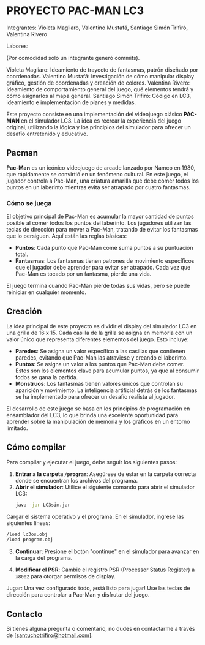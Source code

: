 # PROYECTO PAC-MAN LC3

Integrantes: Violeta Magliaro, Valentino Mustafá, Santiago Simón Trifiró, Valentina Rivero

Labores:

(Por comodidad solo un integrante generó commits).

Violeta Magliaro: Ideamiento de trayecto de fantasmas, patrón diseñado por coordenadas.
Valentino Mustafá: Investigación de cómo manipular display gráfico, gestión de coordenadas y creación de colores.
Valentina Rivero: Ideamiento de comportamiento general del juego, qué elementos tendrá y cómo asignarlos al mapa general.
Santiago Simón Trifiró: Código en LC3, ideamiento e implementación de planes y medidas.

Este proyecto consiste en una implementación del videojuego clásico **PAC-MAN** en el simulador LC3. La idea es recrear la experiencia del juego original, utilizando la lógica y los principios del simulador para ofrecer un desafío entretenido y educativo.

## Pacman

**Pac-Man** es un icónico videojuego de arcade lanzado por Namco en 1980, que rápidamente se convirtió en un fenómeno cultural. En este juego, el jugador controla a Pac-Man, una criatura amarilla que debe comer todos los puntos en un laberinto mientras evita ser atrapado por cuatro fantasmas.

### Cómo se juega

El objetivo principal de Pac-Man es acumular la mayor cantidad de puntos posible al comer todos los puntos del laberinto. Los jugadores utilizan las teclas de dirección para mover a Pac-Man, tratando de evitar los fantasmas que lo persiguen. Aquí están las reglas básicas:

- **Puntos**: Cada punto que Pac-Man come suma puntos a su puntuación total. 
- **Fantasmas**: Los fantasmas tienen patrones de movimiento específicos que el jugador debe aprender para evitar ser atrapado. Cada vez que Pac-Man es tocado por un fantasma, pierde una vida.

El juego termina cuando Pac-Man pierde todas sus vidas, pero se puede reiniciar en cualquier momento.

## Creación

La idea principal de este proyecto es dividir el display del simulador LC3 en una grilla de 16 x 15. Cada casilla de la grilla se asigna en memoria con un valor único que representa diferentes elementos del juego. Esto incluye:

- **Paredes**: Se asigna un valor específico a las casillas que contienen paredes, evitando que Pac-Man las atraviese y creando el laberinto.
- **Puntos**: Se asigna un valor a los puntos que Pac-Man debe comer. Estos son los elementos clave para acumular puntos, ya que al consumir todos se gana la partida.
- **Monstruos**: Los fantasmas tienen valores únicos que controlan su aparición y movimiento. La inteligencia artificial detrás de los fantasmas se ha implementado para ofrecer un desafío realista al jugador.

El desarrollo de este juego se basa en los principios de programación en ensamblador del LC3, lo que brinda una excelente oportunidad para aprender sobre la manipulación de memoria y los gráficos en un entorno limitado.

## Cómo compilar

Para compilar y ejecutar el juego, debe seguir los siguientes pasos:

1. **Entrar a la carpeta `/program`**: Asegúrese de estar en la carpeta correcta donde se encuentran los archivos del programa.
2. **Abrir el simulador**: Utilice el siguiente comando para abrir el simulador LC3:
   ```bash
   java -jar LC3sim.jar
Cargar el sistema operativo y el programa: En el simulador, ingrese las siguientes líneas:

  ```bash
  /load lc3os.obj
  /load program.obj
  ```

3. **Continuar**: Presione el botón "continue" en el simulador para avanzar en la carga del programa.

4. **Modificar el PSR**: Cambie el registro PSR (Processor Status Register) a `x8002` para otorgar permisos de display.

Jugar: Una vez configurado todo, ¡está listo para jugar! Use las teclas de dirección para controlar a Pac-Man y disfrutar del juego.

## Contacto

Si tienes alguna pregunta o comentario, no dudes en contactarme a través de [santuchotrifiro@hotmail.com].
